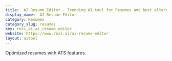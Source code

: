 ```yaml
---
title:  AI Resume Editor - Trending AI tool for Resumes and best alternatives
display_name:  AI Resume Editor
category: Resumes
category_slug: resumes
key: rezi_ai_ai_resume_editor
website: https://www.rezi.ai/ai-resume-editor
layout: aitool
---
```


Optimized resumes with ATS features.
